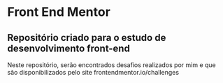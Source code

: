 # Front End Mentor

## Repositório criado para o estudo de desenvolvimento front-end

Neste repositório, serão encontrados desafios realizados por mim e que são disponibilizados pelo site frontendmentor.io/challenges
